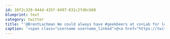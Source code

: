 ```yaml
---
id: 10f2c320-944d-435f-8497-031c2fd0cb08
blueprint: text
category: twitter
title: "'@BrentLachman We could always have #geekbeers at co+Lab for logistical/heat-related reasons."
caption: '<span class="username username_linked">@<a href="https://twitter.com/BrentLachman" title="Brent Lachman">BrentLachman</a></span> We could always have <span class="hashtag hashtag_local">#<a href="http://tweettemp.darylchymko.ca/?tag=geekbeers">geekbeers</a> at co+Lab for logistical/heat-related reasons.'
---
```

